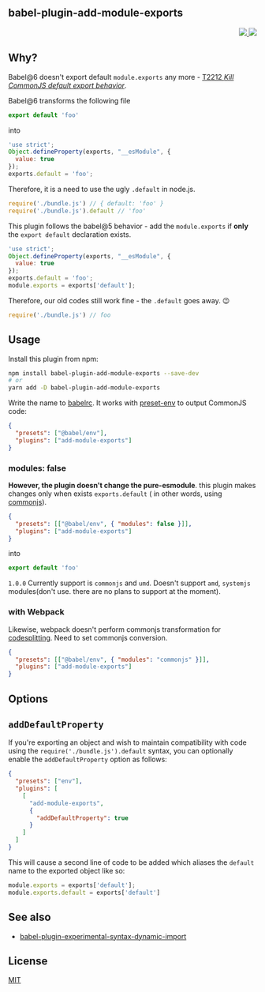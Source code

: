 babel-plugin-add-module-exports
---

<p align="right">
  <a href="https://npmjs.org/package/babel-plugin-add-module-exports">
    <img src="https://img.shields.io/npm/v/babel-plugin-add-module-exports.svg?style=flat-square">
  </a>
  <a href="https://travis-ci.org/59naga/babel-plugin-add-module-exports">
    <img src="http://img.shields.io/travis/59naga/babel-plugin-add-module-exports.svg?style=flat-square">
  </a>
</p>

Why?
---

Babel@6 doesn't export default `module.exports` any more - [T2212 *Kill CommonJS default export
behavior*](https://phabricator.babeljs.io/T2212).

Babel@6 transforms the following file

```js
export default 'foo'
```

into

```js
'use strict';
Object.defineProperty(exports, "__esModule", {
  value: true
});
exports.default = 'foo';
```

Therefore, it is a need to use the ugly `.default` in node.js.

```js
require('./bundle.js') // { default: 'foo' }
require('./bundle.js').default // 'foo'
```

This plugin follows the babel@5 behavior - add the `module.exports` if **only** the `export default` declaration exists.

```js
'use strict';
Object.defineProperty(exports, "__esModule", {
  value: true
});
exports.default = 'foo';
module.exports = exports['default'];
```

Therefore, our old codes still work fine - the `.default` goes away. :wink:

```js
require('./bundle.js') // foo
```

Usage
---

Install this plugin from npm:

```bash
npm install babel-plugin-add-module-exports --save-dev
# or
yarn add -D babel-plugin-add-module-exports
```

Write the name to [babelrc](https://babeljs.io/docs/usage/babelrc/). It works
with [preset-env](http://babeljs.io/docs/en/babel-preset-env/) to output CommonJS code:

```json
{
  "presets": ["@babel/env"],
  "plugins": ["add-module-exports"]
}
```

### modules: false

**However, the plugin doesn't change the pure-esmodule**. this plugin makes changes only when exists `exports.default` (
in other words, using [commonjs](https://babeljs.io/docs/en/babel-plugin-transform-es2015-modules-commonjs/)).

```json
{
  "presets": [["@babel/env", { "modules": false }]],
  "plugins": ["add-module-exports"]
}
```

into

```js
export default 'foo'
```

`1.0.0` Currently support is `commonjs` and `umd`. Doesn't support `amd`, `systemjs` modules(don't use. there are no
plans to support at the moment).

### with Webpack

Likewise, webpack doesn't perform commonjs transformation
for [codesplitting](https://webpack.js.org/guides/code-splitting/). Need to set commonjs conversion.

```json
{
  "presets": [["@babel/env", { "modules": "commonjs" }]],
  "plugins": ["add-module-exports"]
}
```

Options
---

## `addDefaultProperty`

If you're exporting an object and wish to maintain compatibility with code using the `require('./bundle.js').default`
syntax, you can optionally enable the `addDefaultProperty` option as follows:

```json
{
  "presets": ["env"],
  "plugins": [
    [
      "add-module-exports",
      {
        "addDefaultProperty": true
      }
    ]
  ]
}
```

This will cause a second line of code to be added which aliases the `default` name to the exported object like so:

```js
module.exports = exports['default'];
module.exports.default = exports['default']
```

See also
---

* [babel-plugin-experimental-syntax-dynamic-import](https://github.com/59naga/babel-plugin-experimental-syntax-dynamic-import)

License
---
[MIT](http://59naga.mit-license.org/)
